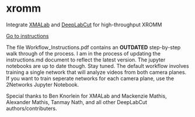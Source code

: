 # xromm
Integrate [XMALab](https://bitbucket.org/xromm/xmalab) and [DeepLabCut](https://github.com/AlexEMG/DeepLabCut) for high-throughput XROMM

[Go to instructions](intructions.md)

The file Workflow_Instructions.pdf contains an **OUTDATED** step-by-step walk through of the process. I am in the process of updating the instructions.md document to reflect the latest version. The jupyter notebooks are up to date though. Stay tuned. The default workflow involves training a single network that will analyze videos from both camera planes. If you want to train seperate networks for each camera plane, use the 2Networks Jupyter Notebook.

Special thanks to Ben Knorlein for XMALab and Mackenzie Mathis, Alexander Mathis, Tanmay Nath, and all other DeepLabCut authors/contributers.
